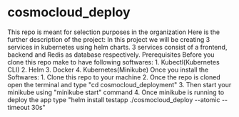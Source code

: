 # cosmocloud_deploy
This repo is meant for selection purposes in the organization
Here is the further description of the project:
In this project we will be creating 3 services in kubernetes using helm charts.
3 services consist of a frontend, backend and Redis as database respectively.
Prerequisites
Before you clone this repo make to have following softwares:
    1. Kubectl(Kubernetes CLI)
    2. Helm
    3. Docker
    4. Kubernetes(Minikube)
Once you install the Softwares:
    1. Clone this repo to your machine
    2. Once the repo is cloned open the terminal and type "cd cosmocloud_deployment"
    3. Then start your minikube using "minikube start" command
    4. Once minikube is running to deploy the app type "helm install testapp ./cosmocloud_deploy --atomic --timeout 30s"
